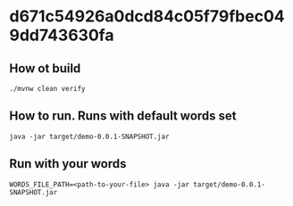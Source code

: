 # d671c54926a0dcd84c05f79fbec049dd743630fa


## How ot build
```
./mvnw clean verify
```

## How to run. Runs with default words set
```
java -jar target/demo-0.0.1-SNAPSHOT.jar
```

## Run with your words
```
WORDS_FILE_PATH=<path-to-your-file> java -jar target/demo-0.0.1-SNAPSHOT.jar
```
